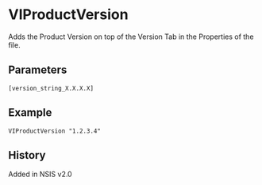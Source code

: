 # VIProductVersion

Adds the Product Version on top of the Version Tab in the Properties of the file.

## Parameters

    [version_string_X.X.X.X]

## Example

    VIProductVersion "1.2.3.4"

## History

Added in NSIS v2.0
